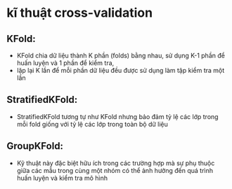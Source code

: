 # kĩ thuật cross-validation
## KFold:  
+ KFold chia dữ liệu thành K phần (folds) bằng nhau, sử dụng K-1 phần để huấn luyện và 1 phần để kiểm tra, 
+ lặp lại K lần để mỗi phần dữ liệu đều được sử dụng làm tập kiểm tra một lần
## StratifiedKFold:
+ StratifiedKFold tương tự như KFold nhưng bảo đảm tỷ lệ các lớp trong mỗi fold giống với tỷ lệ các lớp trong toàn bộ dữ liệu
## GroupKFold:
+ Kỹ thuật này đặc biệt hữu ích trong các trường hợp mà sự phụ thuộc giữa các mẫu trong cùng một nhóm có thể ảnh hưởng đến quá trình huấn luyện và kiểm tra mô hình